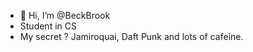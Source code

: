 - 👋 Hi, I’m @BeckBrook
- Student in CS
- My secret ? Jamiroquai, Daft Punk and lots of cafeine.
<!---
BeckBrook/BeckBrook is a ✨ special ✨ repository because its `README.md` (this file) appears on your GitHub profile.
You can click the Preview link to take a look at your changes.
--->
